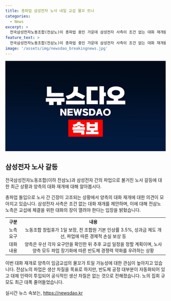 ```yaml
---
title: 총파업 삼성전자 노사 내일 교섭 물꼬 트나
categories:
  - News
excerpt: >
  전국삼성전자노동조합(전삼노)이 총파업 중인 가운데 삼성전자 사측이 조건 없는 대화 재개를 제안했다. 전삼노는 교섭 재개를 요구하며 총파업을 이어가고 있으며, 양측은 19일 대면하여 노사 교섭에 대해 협상할 예정이다. 노사는 각자 요구안 확인 후 교섭 일정을 조율할 계획이며, 전삼노는 노동조합 창립휴가 1일 보장, 기본 인상률 3.5% 등을 주장하고 있다. 사측은 대화 재개를 제안하며 반도체 경쟁력 약화에 우려를 표시하고 있다.
feature_text: >
  전국삼성전자노동조합(전삼노)이 총파업 중인 가운데 삼성전자 사측이 조건 없는 대화 재개를 제안했다. 전삼노는 교섭 재개를 요구하며 총파업을 이어가고 있으며, 양측은 19일 대면하여 노사 교섭에 대해 협상할 예정이다. 노사는 각자 요구안 확인 후 교섭 일정을 조율할 계획이며, 전삼노는 노동조합 창립휴가 1일 보장, 기본 인상률 3.5% 등을 주장하고 있다. 사측은 대화 재개를 제안하며 반도체 경쟁력 약화에 우려를 표시하고 있다.
image: '/assets/img/newsdao_breakingnews.jpg'
---
```


<p><img src="/assets/img/newsdao_breakingnews.jpg" alt="flaretime 속보" /></p>

<h2 data-ke-size="size26">삼성전자 노사 갈등</h2>

<p>전국삼성전자노동조합(이하 전삼노)과 삼성전자 간의 파업으로 불거진 노사 갈등에 대한 최근 상황과 양측의 대화 재개에 대해 알아봅시다.</p>

<p data-ke-size="size16">총파업 돌입으로 노사 간 긴장이 고조되는 상황에서 양측의 대화 재개에 대한 의견이 모아지고 있습니다. 삼성전자 사측은 조건 없는 대화 재개를 제안하며, 이에 대해 전삼노 노측은 교섭에 체결을 위한 대화의 장이 열려야 한다는 입장을 밝혔습니다.</p>

<table>
  <tr>
    <td style="text-align: center; height: 17px;"><b>구분</b></td>
    <td style="text-align: center; height: 17px;"><b>내용</b></td>
  </tr>
  <tr>
    <td style="text-align: center; height: 17px;">노측 요구</td>
    <td style="text-align: center; height: 17px;">노동조합 창립휴가 1일 보장, 전 조합원 기본 인상률 3.5%, 성과금 제도 개선, 파업에 따른 경제적 손실 보상 등</td>
  </tr>
  <tr>
    <td style="text-align: center; height: 17px;">대화 내용</td>
    <td style="text-align: center; height: 17px;">양측은 우선 각자 요구안을 확인한 뒤 추후 교섭 일정을 정할 계획이며, 노사 양측 모두 파업 장기화에 따른 반도체 경쟁력 약화를 우려하는 상황</td>
  </tr>
</table>

<p data-ke-size="size16">이번 대화 재개로 양측이 임금교섭의 물꼬가 트일 가능성에 대한 관심이 높아지고 있습니다. 전삼노의 파업은 생산 차질을 목표로 하지만, 반도체 공정 대부분이 자동화되어 있고 대체 인력이 투입되어 공식적인 생산 차질은 없는 것으로 전해졌습니다. 노의 집회 규모도 최근 대폭 줄어들었습니다.</p>
실시간 뉴스 속보는, <a href="https://newsdao.kr" rel="dofollow">https://newsdao.kr</a>


